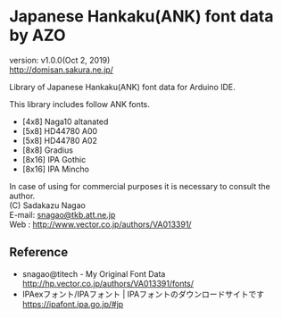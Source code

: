 Japanese Hankaku(ANK) font data by AZO
======================================
version: v1.0.0(Oct 2, 2019)  
http://domisan.sakura.ne.jp/

Library of Japanese Hankaku(ANK) font data for Arduino IDE.

This library includes follow ANK fonts.
* [4x8] Naga10 altanated
* [5x8] HD44780 A00
* [5x8] HD44780 A02
* [8x8] Gradius
* [8x16] IPA Gothic
* [8x16] IPA Mincho

In case of using for commercial purposes it is necessary to consult the author.  
(C) Sadakazu Nagao  
E-mail: snagao@tkb.att.ne.jp  
Web   : http://www.vector.co.jp/authors/VA013391/

Reference
---------
- snagao@titech - My Original Font Data  
http://hp.vector.co.jp/authors/VA013391/fonts/
- IPAexフォント/IPAフォント | IPAフォントのダウンロードサイトです  
https://ipafont.ipa.go.jp/#jp



